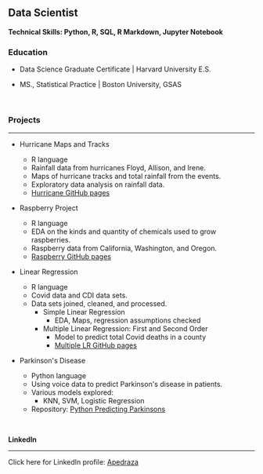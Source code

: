 ## Data Scientist
**Technical Skills: Python, R, SQL, R Markdown, Jupyter Notebook**

### Education

+ Data Science Graduate Certificate  |  Harvard University E.S.

+  MS., Statistical Practice   |   Boston University, GSAS

<br/>

### Projects
<hr>

  + Hurricane Maps and Tracks
      -  R language
      -  Rainfall data from hurricanes Floyd, Allison, and Irene.
      -  Maps of hurricane tracks and total rainfall from the events.
      -  Exploratory data analysis on rainfall data.
      - [Hurricane GitHub pages](https://ampedraza.github.io/Hurricane-Maps-and-Tracks/)

  + Raspberry Project
    - R language
    - EDA on the kinds and quantity of chemicals used to grow raspberries.
    - Raspberry data from California, Washington, and Oregon.
    - [Raspberry GitHub pages](https://ampedraza.github.io/Raspberry/)
    
  + Linear Regression
    - R language
    - Covid data and CDI data sets.
    - Data sets joined, cleaned, and processed.
      + Simple Linear Regression
        - EDA, Maps, regression assumptions checked
      + Multiple Linear Regression: First and Second Order
        - Model to predict total Covid deaths in a county
        - [Multiple LR GitHub pages](https://ampedraza.github.io/Linear-Regression/)
       
  + Parkinson's Disease
     - Python language
     - Using voice data to predict Parkinson's disease in patients.
     - Various models explored:
        + KNN, SVM, Logistic Regression
     - Repository: [Python Predicting Parkinsons](https://github.com/ampedraza/Python-Predicting-Parkinsons/tree/main)
        
  <br/>
  
  **LinkedIn**
<hr>

  Click here for LinkedIn profile: [Apedraza](www.linkedin.com/in/alison-pedraza)

